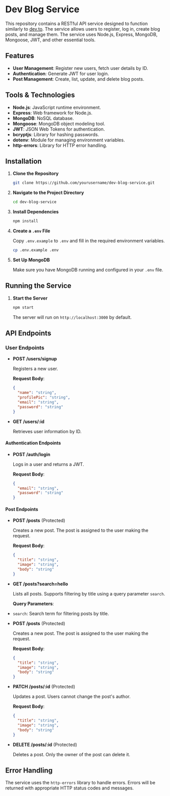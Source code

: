 # Dev Blog Service

This repository contains a RESTful API service designed to function similarly to [dev.to](http://dev.to). The service allows users to register, log in, create blog posts, and manage them. The service uses Node.js, Express, MongoDB, Mongoose, JWT, and other essential tools.

## Features

- **User Management**: Register new users, fetch user details by ID.
- **Authentication**: Generate JWT for user login.
- **Post Management**: Create, list, update, and delete blog posts.

## Tools & Technologies

- **Node.js**: JavaScript runtime environment.
- **Express**: Web framework for Node.js.
- **MongoDB**: NoSQL database.
- **Mongoose**: MongoDB object modeling tool.
- **JWT**: JSON Web Tokens for authentication.
- **bcryptjs**: Library for hashing passwords.
- **dotenv**: Module for managing environment variables.
- **http-errors**: Library for HTTP error handling.

## Installation

1. **Clone the Repository**

    ```bash
    git clone https://github.com/yourusername/dev-blog-service.git
    ```
  

2. **Navigate to the Project Directory**

    ```bash
    cd dev-blog-service
    ```

3. **Install Dependencies**

    ```bash
    npm install
    ```

4. **Create a `.env` File**

    Copy `.env.example` to `.env` and fill in the required environment variables.

    ```bash
    cp .env.example .env
    ```

5. **Set Up MongoDB**

    Make sure you have MongoDB running and configured in your `.env` file.

## Running the Service

1. **Start the Server**

    ```bash
    npm start
    ```

    The server will run on `http://localhost:3000` by default.

## API Endpoints

### User Endpoints

- **POST /users/signup**
  
  Registers a new user.
  
  **Request Body**:
  ```json
  {
    "name": "string",
    "profilePic": "string",
    "email": "string",
    "password": "string"
  }
    ```  


- **GET /users/:id**

  Retrieves user information by ID.

#### Authentication Endpoints

- **POST /auth/login**

  Logs in a user and returns a JWT.

  **Request Body**:
  ```json
  {
    "email": "string",
    "password": "string"
  }
  ```

  
#### Post Endpoints

- **POST /posts** (Protected)

  Creates a new post. The post is assigned to the user making the request.

  **Request Body**:
  ```json
  {
    "title": "string",
    "image": "string",
    "body": "string"
  }
  ```

 - **GET /posts?search=hello**

    Lists all posts. Supports filtering by title using a query parameter `search`.

     **Query Parameters**:
  - `search`: Search term for filtering posts by title.

- **POST /posts** (Protected)

  Creates a new post. The post is assigned to the user making the request.

  **Request Body**:
  ```json
  {
    "title": "string",
    "image": "string",
    "body": "string"
  }
  ```
- **PATCH /posts/:id** (Protected)

  Updates a post. Users cannot change the post's author.

  **Request Body**:
  ```json
  {
    "title": "string",
    "image": "string",
    "body": "string"
  }
  ```
- **DELETE /posts/:id** (Protected)

  Deletes a post. Only the owner of the post can delete it.

## Error Handling

The service uses the `http-errors` library to handle errors. Errors will be returned with appropriate HTTP status codes and messages.



